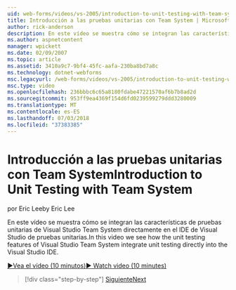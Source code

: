 ```yaml
---
uid: web-forms/videos/vs-2005/introduction-to-unit-testing-with-team-system
title: Introducción a las pruebas unitarias con Team System | Microsoft Docs
author: rick-anderson
description: En este vídeo se muestra cómo se integran las características de pruebas unitarias de Visual Studio Team System directamente en el IDE de Visual Studio de pruebas unitarias.
ms.author: aspnetcontent
manager: wpickett
ms.date: 02/09/2007
ms.topic: article
ms.assetid: 3410a9c7-9bf4-45fc-aafa-230ba8bd7a8c
ms.technology: dotnet-webforms
msc.legacyurl: /web-forms/videos/vs-2005/introduction-to-unit-testing-with-team-system
msc.type: video
ms.openlocfilehash: 236bbbc6c65a8180fdabe47221570af6b7b8ad2d
ms.sourcegitcommit: 953ff9ea4369f154d6fd0239599279ddd3280009
ms.translationtype: MT
ms.contentlocale: es-ES
ms.lasthandoff: 07/03/2018
ms.locfileid: "37383385"
---
```

<a name="introduction-to-unit-testing-with-team-system"></a><span data-ttu-id="f7366-103">Introducción a las pruebas unitarias con Team System</span><span class="sxs-lookup"><span data-stu-id="f7366-103">Introduction to Unit Testing with Team System</span></span>
====================
<span data-ttu-id="f7366-104">por Eric Lee</span><span class="sxs-lookup"><span data-stu-id="f7366-104">by Eric Lee</span></span>

<span data-ttu-id="f7366-105">En este vídeo se muestra cómo se integran las características de pruebas unitarias de Visual Studio Team System directamente en el IDE de Visual Studio de pruebas unitarias.</span><span class="sxs-lookup"><span data-stu-id="f7366-105">In this video we see how the unit testing features of Visual Studio Team System integrate unit testing directly into the Visual Studio IDE.</span></span>

[<span data-ttu-id="f7366-106">&#9654;Vea el vídeo (10 minutos)</span><span class="sxs-lookup"><span data-stu-id="f7366-106">&#9654; Watch video (10 minutes)</span></span>](https://channel9.msdn.com/Blogs/ASP-NET-Site-Videos/introduction-to-unit-testing-with-team-system)

> [!div class="step-by-step"]
> [<span data-ttu-id="f7366-107">Siguiente</span><span class="sxs-lookup"><span data-stu-id="f7366-107">Next</span></span>](introduction-to-testing-web-applications-with-team-system.md)

